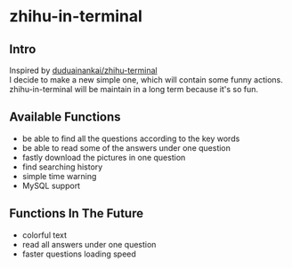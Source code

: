 # zhihu-in-terminal
## Intro
Inspired by [duduainankai/zhihu-terminal](https://github.com/search?utf8=%E2%9C%93&q=zhihu+terminal)  
I decide to make a new simple one, which will contain some funny actions.   
zhihu-in-terminal will be maintain in a long term because it's so fun.
## Available Functions
- be able to find all the questions according to the key words
- be able to read some of the answers under one question
- fastly download the pictures in one question
- find searching history
- simple time warning  
- MySQL support


## Functions In The Future
- colorful text
- read all answers under one question
- faster questions loading speed 
